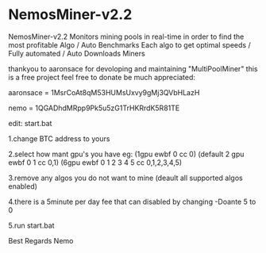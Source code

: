 # NemosMiner-v2.2
NemosMiner-v2.2 Monitors mining pools in real-time in order to find the most profitable Algo /
 Auto Benchmarks Each algo to get optimal speeds / 
Fully automated / 
Auto Downloads Miners

thankyou to aaronsace for devoloping and maintaining "MultiPoolMiner"
this is a free project feel free to donate be much appreciated:

aaronsace = 1MsrCoAt8qM53HUMsUxvy9gMj3QVbHLazH

nemo = 1QGADhdMRpp9Pk5u5zG1TrHKRrdK5R81TE

edit: start.bat

1.change BTC address to yours

2.select how mant gpu's you have eg: (1gpu ewbf 0 cc 0) (default 2 gpu ewbf 0 1 cc 0,1) (6gpu ewbf 0 1 2 3 4 5 cc 0,1,2,3,4,5)

3.remove any algos you do not want to mine (deault all supported algos enabled)

4.there is a 5minute per day fee that can disabled by changing -Doante 5 to 0

5.run start.bat

Best Regards
Nemo
